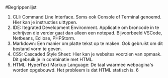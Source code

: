 #Begrippenlijst

1. CLI: Command Line Interface. Soms ook Console of Terminal genoemd. Hier kan je instructies uittypen.
2. IDE: Itegrated Development Environment. Applicatie om broncode in te schrijven die verder gaat dan alleen een notepad. Bijvoorbeeld VSCode, Netbeans, Ecliose, PHPStorm.
3. Markdown: Een manier om platte tekst op te maken. Ook gebruikt om dit bestand vorm te geven.
4. CSS: Cascaded Style Sheet: Hier kan je websites voorzien van opmaak. Dit gebruik je in combinatie met HTML.
5. HTML: HyperText Markup Language: De taal waarmee webpagina's worden opgebouwd. Het probleem is dat HTML statisch is.
6
